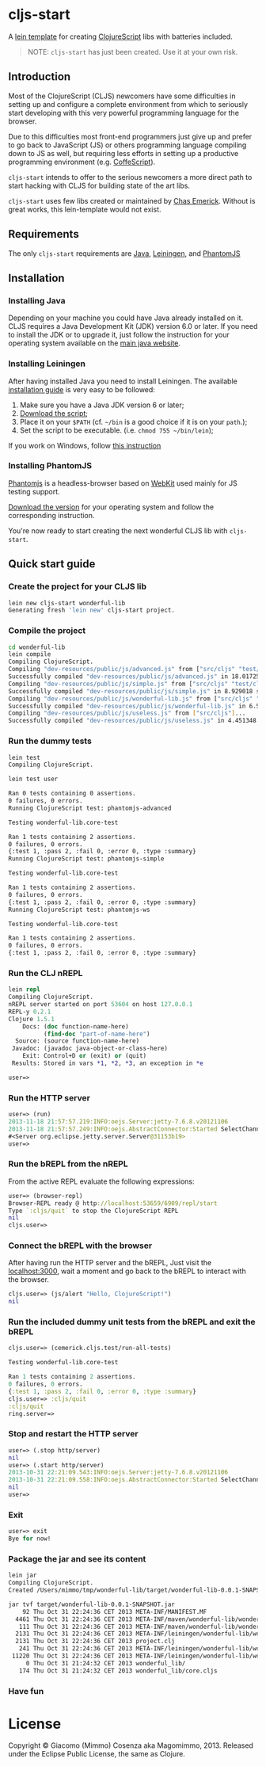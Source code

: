 # cljs-start

A [lein template][1] for creating [ClojureScript][2] libs with
batteries included.

> NOTE: `cljs-start` has just been created. Use it at your own risk.

## Introduction

Most of the ClojureScript (CLJS) newcomers have some difficulties in
setting up and configure a complete environment from which to
seriously start developing with this very powerful programming
language for the browser.

Due to this difficulties most front-end programmers just give up and
prefer to go back to JavaScript (JS) or others programming language
compiling down to JS as well, but requiring less efforts in setting up
a productive programming environment (e.g. [CoffeScript][3]).

`cljs-start` intends to offer to the serious newcomers a more direct
path to start hacking with CLJS for building state of the art libs.

`cljs-start` uses few libs created or maintained by
[Chas Emerick][13]. Without is great works, this lein-template would
not exist.

## Requirements

The only `cljs-start` requirements are [Java][4], [Leiningen][5], and
[PhantomJS][6]

## Installation

### Installing Java

Depending on your machine you could have Java already installed on
it. CLJS requires a Java Development Kit (JDK) version 6.0 or
later. If you need to install the JDK or to upgrade it, just follow
the instruction for your operating system available on the
[main java website][7].

### Installing Leiningen

After having installed Java you need to install Leiningen. The
available [installation guide][7] is very easy to be followed:

1. Make sure you have a Java JDK version 6 or later;
2. [Download the script][8];
3. Place it on your `$PATH` (cf. `~/bin` is a good choice if it is on your `path`.);
4. Set the script to be executable. (i.e. `chmod 755 ~/bin/lein`);

If you work on Windows, follow [this instruction][9]

### Installing PhantomJS

[Phantomjs][6] is a headless-browser based on [WebKit][10] used mainly
for JS testing support.

[Download the version][11] for your operating system and follow the
corresponding instruction.

You're now ready to start creating the next wonderful CLJS lib with
`cljs-start`.

## Quick start guide

### Create the project for your CLJS lib

```bash
lein new cljs-start wonderful-lib
Generating fresh 'lein new' cljs-start project.
```

### Compile the project

```bash
cd wonderful-lib
lein compile
Compiling ClojureScript.
Compiling "dev-resources/public/js/advanced.js" from ["src/cljs" "test/cljs"]...
Successfully compiled "dev-resources/public/js/advanced.js" in 18.017258 seconds.
Compiling "dev-resources/public/js/simple.js" from ["src/cljs" "test/cljs"]...
Successfully compiled "dev-resources/public/js/simple.js" in 8.929018 seconds.
Compiling "dev-resources/public/js/wonderful-lib.js" from ["src/cljs" "test/cljs" "dev-resources/tools/repl"]...
Successfully compiled "dev-resources/public/js/wonderful-lib.js" in 6.522373 seconds.
Compiling "dev-resources/public/js/useless.js" from ["src/cljs"]...
Successfully compiled "dev-resources/public/js/useless.js" in 4.451348 seconds.
```

### Run the dummy tests

```bash
lein test
Compiling ClojureScript.

lein test user

Ran 0 tests containing 0 assertions.
0 failures, 0 errors.
Running ClojureScript test: phantomjs-advanced

Testing wonderful-lib.core-test

Ran 1 tests containing 2 assertions.
0 failures, 0 errors.
{:test 1, :pass 2, :fail 0, :error 0, :type :summary}
Running ClojureScript test: phantomjs-simple

Testing wonderful-lib.core-test

Ran 1 tests containing 2 assertions.
0 failures, 0 errors.
{:test 1, :pass 2, :fail 0, :error 0, :type :summary}
Running ClojureScript test: phantomjs-ws

Testing wonderful-lib.core-test

Ran 1 tests containing 2 assertions.
0 failures, 0 errors.
{:test 1, :pass 2, :fail 0, :error 0, :type :summary}
```

### Run the CLJ nREPL

```clj
lein repl
Compiling ClojureScript.
nREPL server started on port 53604 on host 127.0.0.1
REPL-y 0.2.1
Clojure 1.5.1
    Docs: (doc function-name-here)
          (find-doc "part-of-name-here")
  Source: (source function-name-here)
 Javadoc: (javadoc java-object-or-class-here)
    Exit: Control+D or (exit) or (quit)
 Results: Stored in vars *1, *2, *3, an exception in *e

user=>
```

### Run the HTTP server

```clj
user=> (run)
2013-11-18 21:57:57.219:INFO:oejs.Server:jetty-7.6.8.v20121106
2013-11-18 21:57:57.249:INFO:oejs.AbstractConnector:Started SelectChannelConnector@0.0.0.0:3000
#<Server org.eclipse.jetty.server.Server@31153b19>
user=>
```

### Run the bREPL from the nREPL

From the active REPL evaluate the following expressions:

```clj
user=> (browser-repl)
Browser-REPL ready @ http://localhost:53659/6909/repl/start
Type `:cljs/quit` to stop the ClojureScript REPL
nil
cljs.user=>
```

### Connect the bREPL with the browser

After having run the HTTP server and the bREPL, Just visit the
[localhost:3000][12], wait a moment and go back to the bREPL to
interact with the browser.

```clj
cljs.user=> (js/alert "Hello, ClojureScript!")
nil
```

### Run the included dummy unit tests from the bREPL and exit the bREPL

```clj
cljs.user=> (cemerick.cljs.test/run-all-tests)

Testing wonderful-lib.core-test

Ran 1 tests containing 2 assertions.
0 failures, 0 errors.
{:test 1, :pass 2, :fail 0, :error 0, :type :summary}
cljs.user=> :cljs/quit
:cljs/quit
ring.server=>
```

### Stop and restart the HTTP server

```clj
user=> (.stop http/server)
nil
user=> (.start http/server)
2013-10-31 22:21:09.543:INFO:oejs.Server:jetty-7.6.8.v20121106
2013-10-31 22:21:09.558:INFO:oejs.AbstractConnector:Started SelectChannelConnector@0.0.0.0:3000
nil
user=>
```

### Exit

```clj
user=> exit
Bye for now!
```

### Package the jar and see its content

```bash
lein jar
Compiling ClojureScript.
Created /Users/mimmo/tmp/wonderful-lib/target/wonderful-lib-0.0.1-SNAPSHOT.jar

jar tvf target/wonderful-lib-0.0.1-SNAPSHOT.jar
    92 Thu Oct 31 22:24:36 CET 2013 META-INF/MANIFEST.MF
  4461 Thu Oct 31 22:24:36 CET 2013 META-INF/maven/wonderful-lib/wonderful-lib/pom.xml
   111 Thu Oct 31 22:24:36 CET 2013 META-INF/maven/wonderful-lib/wonderful-lib/pom.properties
  2131 Thu Oct 31 22:24:36 CET 2013 META-INF/leiningen/wonderful-lib/wonderful-lib/project.clj
  2131 Thu Oct 31 22:24:36 CET 2013 project.clj
   241 Thu Oct 31 22:24:36 CET 2013 META-INF/leiningen/wonderful-lib/wonderful-lib/README.md
 11220 Thu Oct 31 22:24:36 CET 2013 META-INF/leiningen/wonderful-lib/wonderful-lib/LICENSE
     0 Thu Oct 31 21:24:32 CET 2013 wonderful_lib/
   174 Thu Oct 31 21:24:32 CET 2013 wonderful_lib/core.cljs
```

### Have fun

# License

Copyright © Giacomo (Mimmo) Cosenza aka Magomimmo, 2013. Released
under the Eclipse Public License, the same as Clojure.

[1]: https://github.com/technomancy/leiningen/blob/master/doc/TEMPLATES.md
[2]: https://github.com/clojure/clojurescript
[3]: http://coffeescript.org/
[4]: http://www.java.com/en/
[5]: https://github.com/technomancy/leiningen
[6]: http://phantomjs.org/download.html
[7]: https://github.com/technomancy/leiningen#installation
[8]: https://raw.github.com/technomancy/leiningen/stable/bin/lein
[9]: https://github.com/technomancy/leiningen#windows
[10]: http://www.webkit.org/
[11]: http://phantomjs.org/download.html
[12]: http://localhost:3000/
[13]: https://github.com/cemerick
